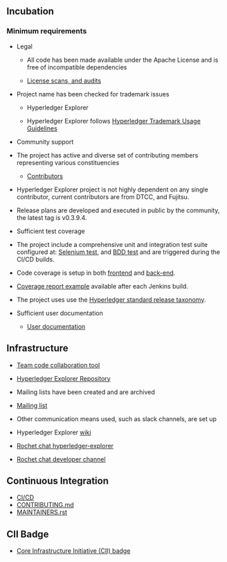 <!-- (SPDX-License-Identifier: CC-BY-4.0) -->  <!-- Ensure there is a newline before, and after, this line -->

## Incubation


### Minimum requirements
 - Legal

   - All code has been made available under the Apache License and is free of incompatible dependencies

    - [License scans, and audits](https://wiki.hyperledger.org/display/explorer/Audits)

 - Project name has been checked for trademark issues

   - Hyperledger Explorer

    - Hyperledger Explorer follows [Hyperledger Trademark Usage Guidelines](https://www.hyperledger.org/trademark-usage)

 - Community support

 - The project has active and diverse set of contributing members representing various constituencies

   - [Contributors](https://github.com/hyperledger/blockchain-explorer/blob/master/MAINTAINERS.rst)

 - Hyperledger Explorer project is not highly dependent on any single contributor, current contributors are from DTCC, and Fujitsu.

 - Release plans are developed and executed in public by the community, the latest tag is v0.3.9.4.

- Sufficient test coverage

 - The project include a comprehensive unit and integration test suite configured at:
   [Selenium test](https://github.com/hyperledger/blockchain-explorer/blob/master/client/e2e-setup.sh), and
   [BDD test](https://github.com/hyperledger/blockchain-explorer/tree/master/app/platform/fabric/e2e-test) and are triggered during the CI/CD builds.
 - Code coverage is setup in both [frontend](https://github.com/hyperledger/blockchain-explorer/blob/master/client/package.json#L58) and [back-end](https://github.com/hyperledger/blockchain-explorer/blob/master/app/test/package.json#L24).

 - [Coverage report example](https://jenkins.hyperledger.org/view/blockchain-explorer/job/blockchain-explorer-merge-x86_64/Code_20Coverage_20Report/) available after each Jenkins build.

 - The project uses use the [Hyperledger standard release taxonomy](https://docs.google.com/document/d/1Vap2giuxQw5b82Htl6BxRzLztrR4JGd2tWkJKP7i5Es/edit).
 - Sufficient user documentation

   - [User documentation](https://github.com/hyperledger/blockchain-explorer/blob/master/README.md)


## Infrastructure

 - [Team code collaboration tool](https://github.com/hyperledger/blockchain-explorer)
 - [Hyperledger Explorer Repository](https://github.com/hyperledger/blockchain-explorer)

- Mailing lists have been created and are archived

 - [Mailing list](https://lists.hyperledger.org/g/explorer)

- Other communication means used, such as slack channels, are set up

 - Hyperledger Explorer [wiki](https://wiki.hyperledger.org/display/explorer/Hyperledger+Explorer)
 - [Rochet chat hyperledger-explorer](https://chat.hyperledger.org/channel/hyperledger-explorer)
 - [Rochet chat developer channel](https://chat.hyperledger.org/channel/hlexplorer-developers)

## Continuous Integration

 - [CI/CD](https://jenkins.hyperledger.org/view/blockchain-explorer/)
 - [CONTRIBUTING.md](https://github.com/hyperledger/blockchain-explorer/blob/master/CONTRIBUTING.md)
 - [MAINTAINERS.rst](https://github.com/hyperledger/blockchain-explorer/blob/master/MAINTAINERS.rst)

## CII Badge

 - [Core Infrastructure Initiative (CII) badge](https://bestpractices.coreinfrastructure.org/en/projects/2710)

